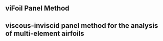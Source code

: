 ## viFoil Panel Method

## viscous-inviscid panel method for the analysis of multi-element airfoils ##